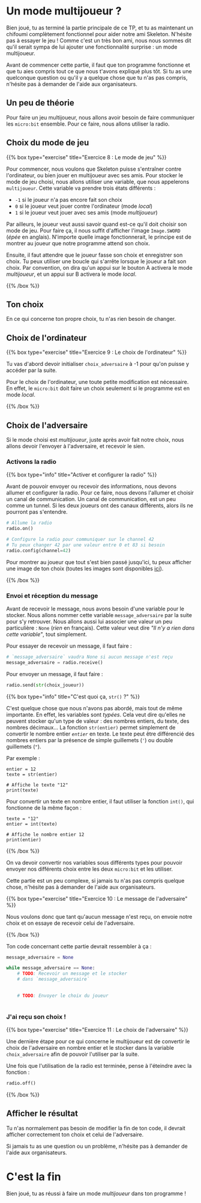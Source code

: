# Un mode multijoueur ?

Bien joué, tu as terminé la partie principale de ce TP, et tu as maintenant un
chifoumi complètement fonctionnel pour aider notre ami Skeleton. N'hésite pas à
essayer le jeu !
Comme c'est un très bon ami, nous nous sommes dit qu'il serait sympa de lui
ajouter une fonctionnalité surprise : un mode multijoueur.

Avant de commencer cette partie, il faut que ton programme fonctionne et que tu
aies compris tout ce que nous t'avons expliqué plus tôt.
Si tu as une quelconque question ou qu'il y a quelque chose que tu n'as pas
compris, n'hésite pas à demander de l'aide aux organisateurs.

## Un peu de théorie

Pour faire un jeu multijoueur, nous allons avoir besoin de faire communiquer les
`micro:bit` ensemble. Pour ce faire, nous allons utiliser la radio.

## Choix du mode de jeu

{{% box type="exercise" title="Exercice 8 : Le mode de jeu" %}}

Pour commencer, nous voulons que Skeleton puisse s'entraîner contre
l'ordinateur, ou bien jouer en multijoueur avec ses amis.
Pour stocker le mode de jeu choisi, nous allons utiliser une variable,
que nous appelerons `multijoueur`.
Cette variable va prendre trois états différents :
- `-1` si le joueur n'a pas encore fait son choix
- `0` si le joueur veut jouer contre l'ordinateur (mode _local_)
- `1` si le joueur veut jouer avec ses amis (mode _multijoueur_)

Par ailleurs, le joueur veut aussi savoir quand est-ce qu'il doit choisir son
mode de jeu. Pour faire ça, il nous suffit d'afficher l'image `Image.SWORD`
(_épée_ en anglais). N'importe quelle image fonctionnerait, le principe est de
montrer au joueur que notre programme attend son choix.

Ensuite, il faut attendre que le joueur fasse son choix et enregistrer son
choix.
Tu peux utiliser une boucle qui s'arrête lorsque le joueur a fait son choix.
Par convention, on dira qu'un appui sur le bouton A activera le mode
_multijoueur_, et un appui sur B activera le mode _local_.

{{% /box %}}

## Ton choix

En ce qui concerne ton propre choix, tu n'as rien besoin de changer.

## Choix de l'ordinateur

{{% box type="exercise" title="Exercice 9 : Le choix de l'ordinateur" %}}

Tu vas d'abord devoir initialiser `choix_adversaire` à -1 pour qu'on puisse
y accéder par la suite.

Pour le choix de l'ordinateur, une toute petite modification est nécessaire.
En effet, le `micro:bit` doit faire un choix seulement si le programme est en
mode _local_.

{{% /box %}}

## Choix de l'adversaire

Si le mode choisi est _multijoueur_, juste après avoir fait notre choix,
nous allons devoir l'envoyer à l'adversaire, et recevoir le sien.

### Activons la radio

{{% box type="info" title="Activer et configurer la radio" %}}

Avant de pouvoir envoyer ou recevoir des informations, nous devons allumer et
configurer la radio. Pour ce faire, nous devons l'allumer et choisir un canal
de communication. Un canal de communication, est un peu comme un tunnel. Si les
deux joueurs ont des canaux différents, alors ils ne pourront pas s'entendre.

```py
# Allume la radio
radio.on()

# Configure la radio pour communiquer sur le channel 42
# Tu peux changer 42 par une valeur entre 0 et 83 si besoin
radio.config(channel=42)
```

Pour montrer au joueur que tout s'est bien passé jusqu'ici, tu peux afficher une
image de ton choix (toutes les images sont disponibles
[ici](https://microbit-micropython.readthedocs.io/fr/latest/tutorials/images.html)).

{{% /box %}}

### Envoi et réception du message

Avant de recevoir le message, nous avons besoin d'une variable pour le stocker.
Nous allons nommer cette variable `message_adversaire` par la suite pour s'y
retrouver. Nous allons aussi lui associer une valeur un peu particulière :
`None` (_rien_ en français). Cette valeur veut dire _"Il n'y a rien dans
cette variable"_, tout simplement.

Pour essayer de recevoir un message, il faut faire :

```py
# `message_adversaire` vaudra None si aucun message n'est reçu
message_adversaire = radio.receive()
```

Pour envoyer un message, il faut faire :

```py
radio.send(str(choix_joueur))
```

{{% box type="info" title="C'est quoi ça, `str()` ?" %}}

C'est quelque chose que nous n'avons pas abordé, mais tout de même importante.
En effet, les variables sont _typées_. Cela veut dire qu'elles ne peuvent stocker
qu'un type de valeur : des nombres entiers, du texte, des nombres décimaux...
La fonction `str(entier)` permet simplement de convertir le nombre entier _`entier`_
en texte. Le texte peut être différencié des nombres entiers par la présence
de simple guillemets (`'`) ou double guillemets (`"`).

Par exemple :
```codepython
entier = 12
texte = str(entier)

# Affiche le texte "12"
print(texte)
```

Pour convertir un texte en nombre entier, il faut utiliser la fonction `int()`,
qui fonctionne de la même façon :

```codepython
texte = "12"
entier = int(texte)

# Affiche le nombre entier 12
print(entier)
```

{{% /box %}}

On va devoir convertir nos variables sous différents types pour pouvoir envoyer
nos différents choix entre les deux `micro:bit` et les utiliser.

Cette partie est un peu complexe, si jamais tu n'as pas compris quelque chose,
n'hésite pas à demander de l'aide aux organisateurs.

{{% box type="exercise" title="Exercice 10 : Le message de l'adversaire" %}}

Nous voulons donc que tant qu'aucun message n'est reçu, on envoie notre choix
et on essaye de recevoir celui de l'adversaire.

{{% /box %}}

Ton code concernant cette partie devrait ressembler à ça :

```python
message_adversaire = None

while message_adversaire == None:
    # TODO: Recevoir un message et le stocker
    # dans `message_adversaire`
    

    # TODO: Envoyer le choix du joueur
    
```

### J'ai reçu son choix !

{{% box type="exercise" title="Exercice 11 : Le choix de l'adversaire" %}}

Une dernière étape pour ce qui concerne le multijoueur est de convertir le choix
de l'adversaire en nombre entier et le stocker dans la variable `choix_adversaire`
afin de pouvoir l'utiliser par la suite.

Une fois que l'utilisation de la radio est terminée, pense à l'éteindre avec la
fonction :

```py
radio.off()
```

{{% /box %}}

## Afficher le résultat

Tu n'as normalement pas besoin de modifier la fin de ton code, il devrait
afficher correctement ton choix et celui de l'adversaire.

Si jamais tu as une question ou un problème, n'hésite pas à demander de l'aide
aux organisateurs.

# C'est la fin

Bien joué, tu as réussi à faire un mode _multijoueur_ dans ton programme !

